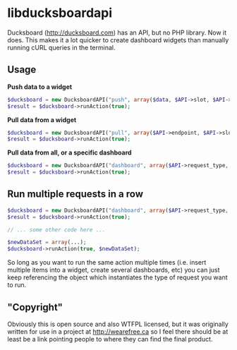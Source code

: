 libducksboardapi
================

Ducksboard (http://ducksboard.com) has an API, but no PHP library.  Now it does.  This makes it a lot quicker to create dashboard widgets than manually running cURL queries in the terminal.

## Usage
**Push data to a widget**
```php
$ducksboard = new DucksboardAPI("push", array($data, $API->slot, $API->key));
$result = $ducksboard->runAction(true);
```

**Pull data from a widget**
```php
$ducksboard = new DucksboardAPI("pull", array($API->endpoint, $API->slot, $API->key));
$result = $ducksboard->runAction(true);
```

**Pull data from all, or a specific dashboard**
```php
$ducksboard = new DucksboardAPI("dashboard", array($API->request_type, $API->dashboard_slug, $API->key));
$result = $ducksboard->runAction(true);
```

## Run multiple requests in a row
```php
$ducksboard = new DucksboardAPI("dashboard", array($API->request_type, $API->dashboard_slug, $API->key));
$result = $ducksboard->runAction(true);

// ... some other code here ...

$newDataSet = array(...);
$ducksboard->runAction(true, $newDataSet);
```

So long as you want to run the same action multiple times (i.e. insert multiple items into a widget, create several dashboards, etc) you can just keep referencing the object which instantiates the type of request you want to run.

## "Copyright"
Obviously this is open source and also WTFPL licensed, but it was originally written for use in a project at http://wearefree.ca so I feel there should be at least be a link pointing people to where they can find the final product.
